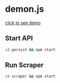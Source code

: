 # demon.js

[click to see demo](https://jackkav.github.io/demon.js/)

## Start API
```bash
cd persist && npm start
```

## Run Scraper
```bash
cd scraper && npm start
```
